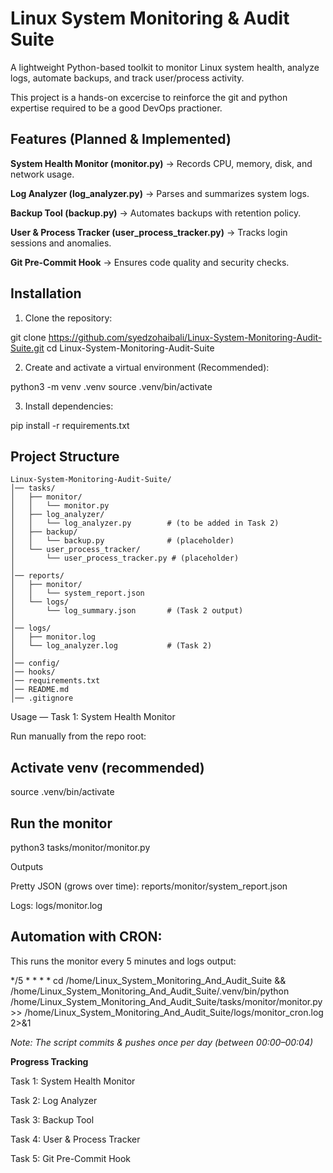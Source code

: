 # Linux System Monitoring & Audit Suite

A lightweight Python-based toolkit to monitor Linux system health, analyze logs, automate backups, and track user/process activity.

This project is a hands-on excercise to reinforce the git and python expertise required to be a good DevOps practioner.

## Features (Planned & Implemented)

**System Health Monitor (monitor.py)** → Records CPU, memory, disk, and network usage.

**Log Analyzer (log_analyzer.py)** → Parses and summarizes system logs.

**Backup Tool (backup.py)** → Automates backups with retention policy.

**User & Process Tracker (user_process_tracker.py)** → Tracks login sessions and anomalies.

 **Git Pre-Commit Hook** → Ensures code quality and security checks.

## Installation

 1) Clone the repository:

git clone https://github.com/syedzohaibali/Linux-System-Monitoring-Audit-Suite.git
cd Linux-System-Monitoring-Audit-Suite


 2) Create and activate a virtual environment (Recommended):

python3 -m venv .venv
source .venv/bin/activate


 3) Install dependencies:

pip install -r requirements.txt

## Project Structure
```
Linux-System-Monitoring-Audit-Suite/
│── tasks/
│   ├── monitor/
│   │   └── monitor.py
│   ├── log_analyzer/
│   │   └── log_analyzer.py        # (to be added in Task 2)
│   ├── backup/
│   │   └── backup.py              # (placeholder)
│   └── user_process_tracker/
│       └── user_process_tracker.py # (placeholder)
│
│── reports/
│   ├── monitor/
│   │   └── system_report.json
│   └── logs/
│       └── log_summary.json       # (Task 2 output)
│
│── logs/
│   ├── monitor.log
│   └── log_analyzer.log           # (Task 2)
│
│── config/
│── hooks/
│── requirements.txt
│── README.md
│── .gitignore
```

Usage — Task 1: System Health Monitor

Run manually from the repo root:

## Activate venv (recommended)
source .venv/bin/activate

## Run the monitor
python3 tasks/monitor/monitor.py

Outputs

 Pretty JSON (grows over time): reports/monitor/system_report.json

 Logs: logs/monitor.log

## Automation with CRON:
 This runs the monitor every 5 minutes and logs output:

*/5 * * * * cd /home/Linux_System_Monitoring_And_Audit_Suite && /home/Linux_System_Monitoring_And_Audit_Suite/.venv/bin/python /home/Linux_System_Monitoring_And_Audit_Suite/tasks/monitor/monitor.py >> /home/Linux_System_Monitoring_And_Audit_Suite/logs/monitor_cron.log 2>&1


*Note: The script commits & pushes once per day (between 00:00–00:04)*


**Progress Tracking**

 Task 1: System Health Monitor

 Task 2: Log Analyzer

 Task 3: Backup Tool

 Task 4: User & Process Tracker

 Task 5: Git Pre-Commit Hook
